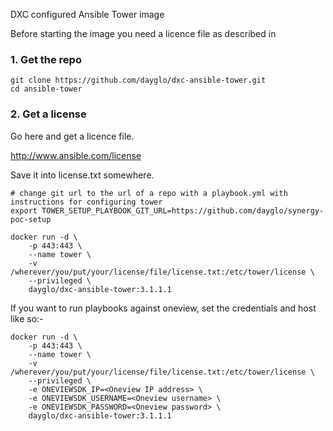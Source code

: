 DXC configured Ansible Tower image

Before starting the image you need a licence file as described in 
### 1. Get the repo
```
git clone https://github.com/dayglo/dxc-ansible-tower.git
cd ansible-tower
```

### 2. Get a license

Go here and get a licence file.

http://www.ansible.com/license

Save it into license.txt somewhere.


```
# change git url to the url of a repo with a playbook.yml with instructions for configuring tower
export TOWER_SETUP_PLAYBOOK_GIT_URL=https://github.com/dayglo/synergy-poc-setup 

docker run -d \
	-p 443:443 \
	--name tower \
	-v /wherever/you/put/your/license/file/license.txt:/etc/tower/license \
	--privileged \
	dayglo/dxc-ansible-tower:3.1.1.1

```

If you want to run playbooks against oneview, set the credentials and host like so:- 

```
docker run -d \
	-p 443:443 \
	--name tower \
	-v /wherever/you/put/your/license/file/license.txt:/etc/tower/license \
	--privileged \
	-e ONEVIEWSDK_IP=<Oneview IP address> \
	-e ONEVIEWSDK_USERNAME=<Oneview username> \
	-e ONEVIEWSDK_PASSWORD=<Oneview password> \
	dayglo/dxc-ansible-tower:3.1.1.1

```


